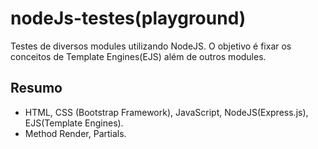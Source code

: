 # nodeJs-testes(playground)
Testes de diversos modules utilizando NodeJS.
O objetivo é fixar os conceitos de Template Engines(EJS) além de outros modules.

## Resumo

 - HTML, CSS (Bootstrap Framework), JavaScript, NodeJS(Express.js), EJS(Template Engines).
 - Method Render, Partials.
